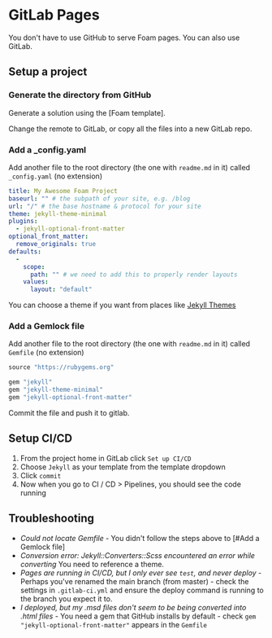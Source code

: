 # GitLab Pages

You don't have to use GitHub to serve Foam pages. You can also use GitLab.

## Setup a project

### Generate the directory from GitHub

Generate a solution using the [Foam template].

Change the remote to GitLab, or copy all the files into a new GitLab repo.

### Add a _config.yaml
Add another file to the root directory (the one with `readme.md` in it) called `_config.yaml` (no extension)

```yaml
title: My Awesome Foam Project
baseurl: "" # the subpath of your site, e.g. /blog
url: "/" # the base hostname & protocol for your site
theme: jekyll-theme-minimal
plugins:
  - jekyll-optional-front-matter
optional_front_matter:
  remove_originals: true
defaults:
  -
    scope:
      path: "" # we need to add this to properly render layouts
    values:
      layout: "default"
```

You can choose a theme if you want from places like [Jekyll Themes](https://jekyllthemes.io/)

### Add a Gemlock file

Add another file to the root directory (the one with `readme.md` in it) called `Gemfile` (no extension)

```ruby
source "https://rubygems.org"

gem "jekyll"
gem "jekyll-theme-minimal"
gem "jekyll-optional-front-matter"
```

Commit the file and push it to gitlab.

## Setup CI/CD

1. From the project home in GitLab click `Set up CI/CD`
2. Choose `Jekyll` as your template from the template dropdown
3. Click `commit`
4. Now when you go to CI / CD > Pipelines, you should see the code running

## Troubleshooting

- *Could not locate Gemfile* - You didn't follow the steps above to [#Add a Gemlock file]
- *Conversion error: Jekyll::Converters::Scss encountered an error while converting* You need to reference a theme.
- *Pages are running in CI/CD, but I only ever see `test`, and never deploy* - Perhaps you've renamed the main branch (from master) - check the settings in `.gitlab-ci.yml` and ensure the deploy command is running to the branch you expect it to.
- *I deployed, but my .msd files don't seem to be being converted into .html files* - You need a gem that GitHub installs by default - check `gem "jekyll-optional-front-matter"` appears in the `Gemfile`
